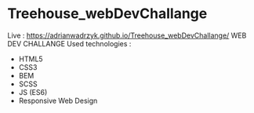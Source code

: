 # Treehouse_webDevChallange
Live : https://adrianwadrzyk.github.io/Treehouse_webDevChallange/
WEB DEV CHALLANGE 
Used technologies : 
- HTML5
- CSS3
- BEM
- SCSS
- JS (ES6)
- Responsive Web Design

